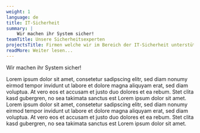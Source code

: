 ```yaml
---
weight: 1
language: de
title: IT-Sicherheit
summary: |
    Wir machen ihr System sicher!
teamTitle: Unsere Sicherheitsexperten
projectsTitle: Firmen welche wir im Bereich der IT-Sicherheit unterstützt haben
readMore: Weiter lesen...
---
```


Wir machen ihr System sicher!

Lorem ipsum dolor sit amet, consetetur sadipscing elitr, sed diam nonumy eirmod tempor invidunt ut labore et dolore magna aliquyam erat, sed diam voluptua. At vero eos et accusam et justo duo dolores et ea rebum. Stet clita kasd gubergren, no sea takimata sanctus est Lorem ipsum dolor sit amet. Lorem ipsum dolor sit amet, consetetur sadipscing elitr, sed diam nonumy eirmod tempor invidunt ut labore et dolore magna aliquyam erat, sed diam voluptua. At vero eos et accusam et justo duo dolores et ea rebum. Stet clita kasd gubergren, no sea takimata sanctus est Lorem ipsum dolor sit amet.
